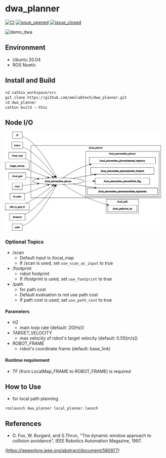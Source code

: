 # dwa_planner

[![CI](https://github.com/amslabtech/dwa_planner/workflows/CI/badge.svg)](https://github.com/amslabtech/dwa_planner/actions)
[![issue_opened](https://img.shields.io/github/issues/amslabtech/dwa_planner.svg)](https://github.com/amslabtech/dwa_planner/issues?q=is%3Aopen+is%3Aissue)
[![issue_closed](https://img.shields.io/github/issues-closed/amslabtech/dwa_planner.svg)](https://github.com/amslabtech/dwa_planner/issues?q=is%3Aissue+is%3Aclosed)


![demo_dwa](doc/demo_dwa.gif)

## Environment
- Ubuntu 20.04
- ROS Noetic

## Install and Build

```
cd catkin_workspace/src
git clone https://github.com/amslabtech/dwa_planner.git
cd dwa_planner
catkin build --this
```

## Node I/O

![dwa_planner I/O diagram](doc/images/dwa_planner_io.png)
### Optional Topics
- /scan
  - Default input is /local_map
  - If /scan is used, set `use_scan_as_input` to true
- /footprint
  - robot footprint
  - If /footprint is used, set `use_footprint` to true
- /path
  - for path cost
  - Default evaluation is not use path cost
  - If path cost is used, set `use_path_cost` to true

#### Parameters
- HZ
  - main loop rate (default: 20[Hz])
- TARGET_VELOCITY
  - max velocity of robot's target velocity (default: 0.55[m/s])
- ROBOT_FRAME
  - robot's coordinate frame (default: base_link)

#### Runtime requirement
- TF (from LocalMap_FRAME to ROBOT_FRAME) is required

## How to Use
- for local path planning
```
roslaunch dwa_planner local_planner.launch
```

## References
- D. Fox,  W. Burgard, and S.Thrun, "The dynamic window approach to collision avoidance", IEEE Robotics Automation Magazine, 1997.

(https://ieeexplore.ieee.org/abstract/document/580977)
